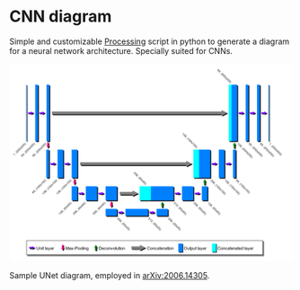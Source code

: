 # CNN diagram

Simple and customizable [Processing](https://py.processing.org/) script in python to generate a diagram for a neural network architecture. Specially suited for CNNs.

![UNet](diagram2D.png)

Sample UNet diagram, employed in [arXiv:2006.14305](https://arxiv.org/abs/2006.14305).
